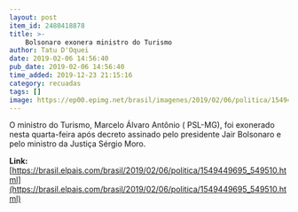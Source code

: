 ```yaml
---
layout: post
item_id: 2480418878
title: >-
    Bolsonaro exonera ministro do Turismo
author: Tatu D'Oquei
date: 2019-02-06 14:56:40
pub_date: 2019-02-06 14:56:40
time_added: 2019-12-23 21:15:16
category: recuadas
tags: []
image: https://ep00.epimg.net/brasil/imagenes/2019/02/06/politica/1549449695_549510_1549452139_rrss_normal.jpg
---
```


O ministro do Turismo, Marcelo Álvaro Antônio ( PSL-MG), foi exonerado nesta quarta-feira após decreto assinado pelo presidente Jair Bolsonaro e pelo ministro da Justiça Sérgio Moro.

**Link:** [https://brasil.elpais.com/brasil/2019/02/06/politica/1549449695_549510.html](https://brasil.elpais.com/brasil/2019/02/06/politica/1549449695_549510.html)

